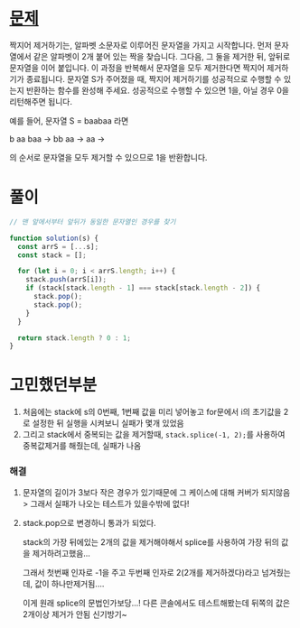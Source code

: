 # [문제](https://school.programmers.co.kr/learn/courses/30/lessons/12973)

짝지어 제거하기는, 알파벳 소문자로 이루어진 문자열을 가지고 시작합니다. 먼저 문자열에서 같은 알파벳이 2개 붙어 있는 짝을 찾습니다. 그다음, 그 둘을 제거한 뒤, 앞뒤로 문자열을 이어 붙입니다. 이 과정을 반복해서 문자열을 모두 제거한다면 짝지어 제거하기가 종료됩니다. 문자열 S가 주어졌을 때, 짝지어 제거하기를 성공적으로 수행할 수 있는지 반환하는 함수를 완성해 주세요. 성공적으로 수행할 수 있으면 1을, 아닐 경우 0을 리턴해주면 됩니다.

예를 들어, 문자열 S = baabaa 라면

b aa baa → bb aa → aa →

의 순서로 문자열을 모두 제거할 수 있으므로 1을 반환합니다.

# 풀이

```javascript
// 맨 앞에서부터 앞뒤가 동일한 문자열인 경우를 찾기

function solution(s) {
  const arrS = [...s];
  const stack = [];

  for (let i = 0; i < arrS.length; i++) {
    stack.push(arrS[i]);
    if (stack[stack.length - 1] === stack[stack.length - 2]) {
      stack.pop();
      stack.pop();
    }
  }

  return stack.length ? 0 : 1;
}
```

# 고민했던부분

1. 처음에는 stack에 s의 0번째, 1번째 값을 미리 넣어놓고 for문에서 i의 초기값을 2로 설정한 뒤 실행을 시켜보니 실패가 몇개 있었음
2. 그리고 stack에서 중복되는 값을 제거할때, `stack.splice(-1, 2);`를 사용하여 중복값제거를 해줬는데, 실패가 나옴

### 해결

1. 문자열의 길이가 3보다 작은 경우가 있기때문에 그 케이스에 대해 커버가 되지않음 > 그래서 실패가 나오는 테스트가 있을수밖에 없다!
2. stack.pop으로 변경하니 통과가 되었다.

   stack의 가장 뒤에있는 2개의 값을 제거해야해서 splice를 사용하여 가장 뒤의 값을 제거하려고했음...

   그래서 첫번째 인자로 -1을 주고 두번째 인자로 2(2개를 제거하겠다)라고 넘겨줬는데, 값이 하나만제거됨....

   이게 원래 splice의 문법인가보당...! 다른 콘솔에서도 테스트해봤는데 뒤쪽의 값은 2개이상 제거가 안됨
   신기방기~
